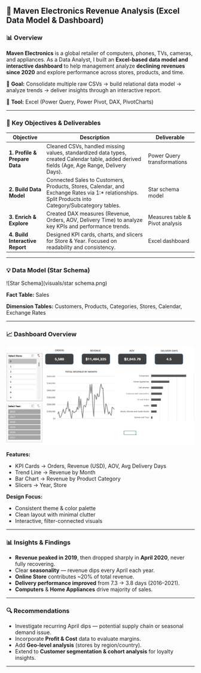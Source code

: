 ## 🧾 Maven Electronics Revenue Analysis (Excel Data Model & Dashboard)

### 📊 Overview

**Maven Electronics** is a global retailer of computers, phones, TVs, cameras, and appliances.
As a Data Analyst, I built an **Excel-based data model and interactive dashboard** to help management analyze **declining revenues since 2020** and explore performance across stores, products, and time.

🔹 **Goal:** Consolidate multiple raw CSVs → build relational data model → analyze trends → deliver insights through an interactive report.

🔹 **Tool:** Excel (Power Query, Power Pivot, DAX, PivotCharts)


---

### 🚀 Key Objectives & Deliverables

| Objective                       | Description                                                                                                                                          | Deliverable                     |
| ------------------------------- | ---------------------------------------------------------------------------------------------------------------------------------------------------- | ------------------------------- |
| **1. Profile & Prepare Data**   | Cleaned CSVs, handled missing values, standardized data types, created Calendar table, added derived fields (Age, Age Range, Delivery Days).         | Power Query transformations     |
| **2. Build Data Model**         | Connected Sales to Customers, Products, Stores, Calendar, and Exchange Rates via 1:* relationships. Split Products into Category/Subcategory tables. | Star schema model               |
| **3. Enrich & Explore**         | Created DAX measures (Revenue, Orders, AOV, Delivery Time) to analyze key KPIs and performance trends.                                               | Measures table & Pivot analysis |
| **4. Build Interactive Report** | Designed KPI cards, charts, and slicers for Store & Year. Focused on readability and consistency.                                                    | Excel dashboard                 |

---

### 💡 Data Model (Star Schema)

![Star Schema](visuals/star schema.png)

**Fact Table:** Sales

**Dimension Tables:** Customers, Products, Categories, Stores, Calendar, Exchange Rates


---

### 📈 Dashboard Overview

![Dashboard View](visuals/dashboard_view.png)

**Features:**

* KPI Cards → Orders, Revenue (USD), AOV, Avg Delivery Days
* Trend Line → Revenue by Month
* Bar Chart → Revenue by Product Category
* Slicers → Year, Store

**Design Focus:**

* Consistent theme & color palette
* Clean layout with minimal clutter
* Interactive, filter-connected visuals

---

### 📊 Insights & Findings

* **Revenue peaked in 2019**, then dropped sharply in **April 2020**, never fully recovering.
* Clear **seasonality** — revenue dips every April each year.
* **Online Store** contributes ~20% of total revenue.
* **Delivery performance improved** from 7.3 → 3.8 days (2016–2021).
* **Computers** & **Home Appliances** drive majority of sales.

---

### 🔍 Recommendations

* Investigate recurring April dips — potential supply chain or seasonal demand issue.
* Incorporate **Profit & Cost** data to evaluate margins.
* Add **Geo-level analysis** (stores by region/country).
* Extend to **Customer segmentation & cohort analysis** for loyalty insights.

---

